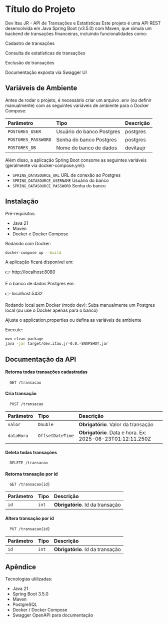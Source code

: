 
# Título do Projeto

Dev Itau JR - API de Transações e Estatísticas
Este projeto é uma API REST desenvolvida em Java Spring Boot (v3.5.0) com Maven, que simula um backend de transações financeiras, incluindo funcionalidades como:

Cadastro de transações

Consulta de estatísticas de transações

Exclusão de transações

Documentação exposta via Swagger UI



## Variáveis de Ambiente

Antes de rodar o projeto, é necessário criar um arquivo .env (ou definir manualmente) com as seguintes variáveis de ambiente para o Docker Compose:

| Parâmetro   | Tipo       | Descrição                           |
| :---------- | :--------- | :---------------------------------- |
|`POSTGRES_USER`|	Usuário do banco Postgres	|postgres
|`POSTGRES_PASSWORD`|	Senha do banco Postgres	|postgres
|`POSTGRES_DB`|	Nome do banco de dados|	devitaujr

Além disso, a aplicação Spring Boot consome as seguintes variáveis (geralmente via docker-compose.yml):

- `SPRING_DATASOURCE_URL`	URL de conexão ao Postgres
- `SPRING_DATASOURCE_USERNAME` Usuário do banco
- `SPRING_DATASOURCE_PASSWORD` Senha do banco

## Instalação

Pré-requisitos:
- Java 21
- Maven
- Docker e Docker Compose

Rodando com Docker:
```bash
docker-compose up --build
```

A aplicação ficará disponível em:

👉 http://localhost:8080

E o banco de dados Postgres em:

👉 localhost:5432

Rodando local sem Docker (modo dev):
Suba manualmente um Postgres local (ou use o Docker apenas para o banco)

Ajuste o application.properties ou defina as variáveis de ambiente

Execute:

```bash
mvn clean package
java -jar target/dev.itau.jr-0.0.-SNAPSHOT.jar
```
## Documentação da API

#### Retorna todas transações cadastradas

```http
  GET /transacao
```

#### Cria transação

```http
  POST /transacao
```

| Parâmetro   | Tipo       | Descrição                           |
| :---------- | :--------- | :---------------------------------- |
| `valor` | `Double` | **Obrigatório**. Valor da transação |
| `dataHora` | `OffsetDateTime` | **Obrigatório**. Data e hora. Ex: 2025-06-23T01:12:11.250Z |

#### Deleta todas transações

```http
  DELETE /transacao
```

#### Retorna transação por id

```http
  GET /transacao{id}
```

| Parâmetro   | Tipo       | Descrição                           |
| :---------- | :--------- | :---------------------------------- |
| `id` | `int` | **Obrigatório**. Id da transação |

#### Altera transação por id

```http
  PUT /transacao{id}
```

| Parâmetro   | Tipo       | Descrição                           |
| :---------- | :--------- | :---------------------------------- |
| `id` | `int` | **Obrigatório**. Id da transação |

## Apêndice

Tecnologias utilizadas:
- Java 21
- Spring Boot 3.5.0
- Maven
- PostgreSQL
- Docker / Docker Compose
- Swagger OpenAPI para documentação